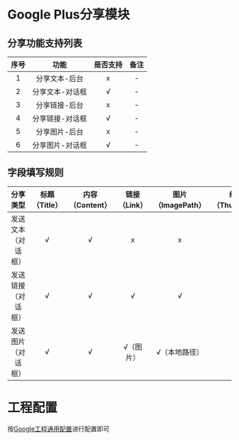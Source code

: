 # Google Plus分享模块

## 分享功能支持列表

| 序号 | 功能 | 是否支持 | 备注 |
| :--: | :--: | :----: | :--: |
| 1 | 分享文本-后台 |  x | - |
| 2 | 分享文本-对话框 | √ | - |
| 3 | 分享链接-后台 | x | - |
| 4 | 分享链接-对话框 | √ | - |
| 5 | 分享图片-后台 | x | - |
| 6 | 分享图片-对话框 | √ | - |

## 字段填写规则

| 分享类型 | 标题（Title）| 内容（Content）| 链接（Link）| 图片（ImagePath） | 缩略图（ThumbPath）|
| :--: | :--: | :--: | :--: | :--: | :--: |
| 发送文本（对话框） | √ | √ | x | x | x |
| 发送链接（对话框） | √ | √ | √ | √ | - |
| 发送图片（对话框） | √ | √ | √（图片） | √（本地路径）| - |

# 工程配置
  
按[Google工程通用配置](../../../Unity)进行配置即可